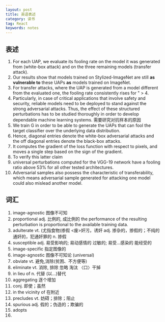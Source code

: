 ```yaml
---
layout: post
title: 英语表述
category: 读书
tag: React
keywords: notes
---
```


## 表述

1. For each UAP, we evaluate its fooling rate on the model it was generated from (white-box
   attack) and on the three remaining models (transfer attack).
2. Our results show that models trained on Stylized-ImageNet are still **as vulnerable to** these UAPs **as** models trained on ImageNet.
3. For transfer attacks, where the UAP is generated from a model different from the evaluated one, the fooling rate consistently rises for " > 4.
4. Particularly, in case of critical applications that involve safety and security, reliable models need to be deployed to stand against the strong adversarial attacks. Thus, the effect of these structured perturbations has to be studied thoroughly in order to develop dependable machine learning systems.  需要研究对抗样本的原因
5. We train G in order to be able to generate the UAPs that can fool the target classifier over the underlying data distribution.
6. Hence, diagonal entries denote the white-box adversarial attacks and the off diagonal entries denote the black-box attacks.
7. It computes the gradient of
   the loss function with respect to pixels, and moves a single
   step based on the sign of the gradient.
8. To verify this latter claim
9. universal perturbations computed for the VGG-19
   network have a fooling ratio above 53% for all other tested
   architectures.
10. Adversarial samples also possess the characteristic of transferability, which means adversarial sample generated for attacking one model could also mislead another model.

## 词汇

1. image-agnostic 图像不可知
2. proportional adj. 比例的, 成比例的  the performance of the resulting perturbation is proportional to the available training data.
3. adulterate  vt. (尤指食物)掺假
   <废>奸污，诱奸
   adj. 掺杂的，掺假的；不纯的
   通奸的，犯通奸罪的
   n. 掺假
4. susceptible   adj. 易受影响的; 易动感情的
   过敏的; 易受…感染的
   能经受的
5. image-specific 指定图像的
6. image-agnostic  图像不可知论  (universal)
7. obviate vt. 避免,消除(贫困、不方便等)
8. eliminate vt. 消除, 排除
   忽略
   淘汰
   〈口〉干掉
9. in lieu of  n. 代替
   (以…)替代
10. aggregating 逐个增加
11. conj. 即使；虽然
12. in the vicinity of  在附近
13. precludes  vt. 妨碍；排除；阻止
14. spurious  adj. 假的；伪造的；欺骗的
15. adopts 
16. 

